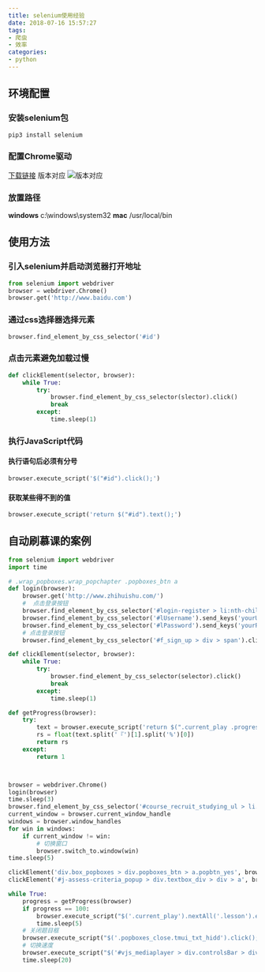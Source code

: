 ```yaml
---
title: selenium使用经验
date: 2018-07-16 15:57:27
tags: 
- 爬虫
- 效率
categories:
- python
---
```


## 环境配置

### 安装selenium包
```bash
pip3 install selenium
```

### 配置Chrome驱动

[下载链接](http://chromedriver.storage.googleapis.com/index.html)
版本对应
![版本对应](http://evolution404.gitee.io/markdownimg/006tKfTcly1ftbrikdyklj30hq0i874o.jpg)

### 放置路径
**windows**
c:\windows\system32
**mac**
/usr/local/bin

## 使用方法

### 引入selenium并启动浏览器打开地址
```python
from selenium import webdriver
browser = webdriver.Chrome()
browser.get('http://www.baidu.com')
```

### 通过css选择器选择元素
```python
browser.find_element_by_css_selector('#id')
```

### 点击元素避免加载过慢

```python
def clickElement(selector, browser):
    while True:
        try:
            browser.find_element_by_css_selector(slector).click()
            break
        except:
            time.sleep(1)
```

### 执行JavaScript代码

#### 执行语句后必须有分号

```python
browser.execute_script('$("#id").click();')
```

#### 获取某些得不到的值

```python
browser.execute_script('return $("#id").text();')
```

## 自动刷慕课的案例
```python
from selenium import webdriver
import time

# .wrap_popboxes.wrap_popchapter .popboxes_btn a
def login(browser):
    browser.get('http://www.zhihuishu.com/')
    #  点击登录按钮
    browser.find_element_by_css_selector('#login-register > li:nth-child(1) > a').click()
    browser.find_element_by_css_selector('#lUsername').send_keys('yourUserName')
    browser.find_element_by_css_selector('#lPassword').send_keys('yourPassword')
    # 点击登录按钮
    browser.find_element_by_css_selector('#f_sign_up > div > span').click()

def clickElement(selector, browser):
    while True:
        try:
            browser.find_element_by_css_selector(selector).click()
            break
        except:
            time.sleep(1)

def getProgress(browser):
    try:
        text = browser.execute_script('return $(".current_play .progressbar_box_tip span").text();')
        rs = float(text.split('『')[1].split('%')[0])
        return rs
    except:
        return 1



browser = webdriver.Chrome()
login(browser)
time.sleep(3)
browser.find_element_by_css_selector('#course_recruit_studying_ul > li.Stu_courseFocusItem.courseListOn > div.new_stuCourseImgBox.fl > a > img').click()
current_window = browser.current_window_handle
windows = browser.window_handles
for win in windows:
    if current_window != win:
        # 切换窗口
        browser.switch_to.window(win)
time.sleep(5)

clickElement('div.box_popboxes > div.popboxes_btn > a.popbtn_yes', browser)
clickElement('#j-assess-criteria_popup > div.textbox_div > div > a', browser)

while True:
    progress = getProgress(browser)
    if progress == 100:
        browser.execute_script("$('.current_play').nextAll('.lesson').eq(0).click();")
        time.sleep(5)
    # 关闭题目框
    browser.execute_script("$('.popboxes_close.tmui_txt_hidd').click();")
    # 切换速度
    browser.execute_script("$('#vjs_mediaplayer > div.controlsBar > div.speedBox > div > div.speedTab15').click();")
    time.sleep(20)
```
